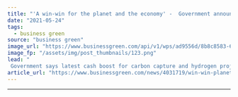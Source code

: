 ```yaml
---
title: "'A win-win for the planet and the economy' -  Government announces £166m green industrial transformation plan"
date: "2021-05-24"
tags: 
  - business green
source: "business green"
image_url: "https://www.businessgreen.com/api/v1/wps/ad9556d/8b8c8583-6009-45fb-8490-1f94837eee90/5/steel-350x250-185x114.png"
image_fp: "/assets/img/post_thumbnails/123.png"
lead: "
 Government says latest cash boost for carbon capture and hydrogen projects should help support up to 60,000 jobs ..."
article_url: "https://www.businessgreen.com/news/4031719/win-win-planet-economy-government-announces-gbp166m-green-industrial-transformation-plan"
---
```


---

